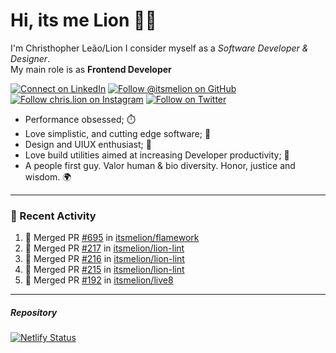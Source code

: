 # Hi, its me Lion 👋🦁

I'm Christhopher Leão/Lion
I consider myself as a _Software Developer & Designer_.<br/>My main role is as <b>Frontend Developer</b>
<br />

[![Connect on LinkedIn](https://img.shields.io/badge/--linkedin?label=LinkedIn&logo=LinkedIn&style=social)](https://www.linkedin.com/in/chrislion)
[![Follow @itsmelion on GitHub](https://img.shields.io/github/followers/itsmelion?label=follow%20%40itsmeLion&style=social)](https://github.com/itsmelion)
[![Follow chris.lion on Instagram](https://img.shields.io/badge/--instagram?label=@chris.lion&logo=Instagram&style=social)](https://instagram.com/chris.lion)
[![Follow on Twitter](https://img.shields.io/badge/--twitter?label=@ChrisLion_me&logo=Twitter&style=social)](https://twitter.com/chrislion_me)

- Performance obsessed; ⏱️
- Love simplistic, and cutting edge software; 📆
- Design and UIUX enthusiast; 🎨
- Love build utilities aimed at increasing Developer productivity; 🧰
- A people first guy. Valor human & bio diversity. Honor, justice and wisdom. 🌍

---
### 📰 Recent Activity

<!--START_SECTION:activity-->
1. 🎉 Merged PR [#695](https://github.com/itsmelion/flamework/pull/695) in [itsmelion/flamework](https://github.com/itsmelion/flamework)
2. 🎉 Merged PR [#217](https://github.com/itsmelion/lion-lint/pull/217) in [itsmelion/lion-lint](https://github.com/itsmelion/lion-lint)
3. 🎉 Merged PR [#216](https://github.com/itsmelion/lion-lint/pull/216) in [itsmelion/lion-lint](https://github.com/itsmelion/lion-lint)
4. 🎉 Merged PR [#215](https://github.com/itsmelion/lion-lint/pull/215) in [itsmelion/lion-lint](https://github.com/itsmelion/lion-lint)
5. 🎉 Merged PR [#192](https://github.com/itsmelion/live8/pull/192) in [itsmelion/live8](https://github.com/itsmelion/live8)
<!--END_SECTION:activity-->

___

##### Repository
[![Netlify Status](https://api.netlify.com/api/v1/badges/9e2e6136-1ab9-42fc-8d4e-188512d5d841/deploy-status)](https://app.netlify.com/sites/lion-portfolio/deploys)
